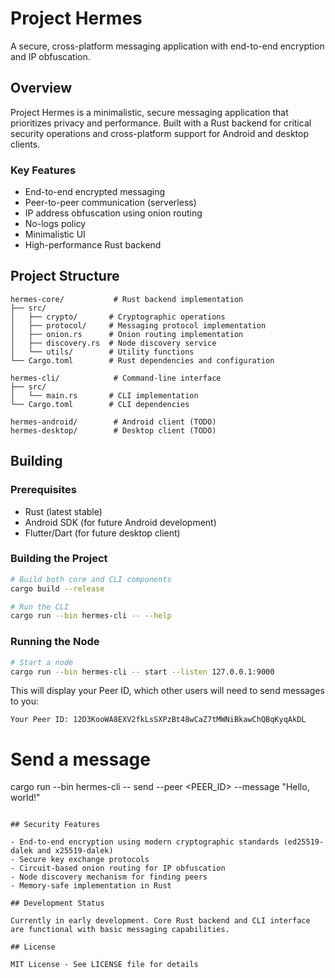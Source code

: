 # Project Hermes

A secure, cross-platform messaging application with end-to-end encryption and IP obfuscation.

## Overview

Project Hermes is a minimalistic, secure messaging application that prioritizes privacy and performance. Built with a Rust backend for critical security operations and cross-platform support for Android and desktop clients.

### Key Features

- End-to-end encrypted messaging
- Peer-to-peer communication (serverless)
- IP address obfuscation using onion routing
- No-logs policy
- Minimalistic UI
- High-performance Rust backend

## Project Structure

```
hermes-core/           # Rust backend implementation
├── src/
│   ├── crypto/       # Cryptographic operations
│   ├── protocol/     # Messaging protocol implementation
│   ├── onion.rs      # Onion routing implementation
│   ├── discovery.rs  # Node discovery service
│   └── utils/        # Utility functions
└── Cargo.toml        # Rust dependencies and configuration

hermes-cli/            # Command-line interface
├── src/
│   └── main.rs       # CLI implementation
└── Cargo.toml        # CLI dependencies

hermes-android/        # Android client (TODO)
hermes-desktop/        # Desktop client (TODO)
```

## Building

### Prerequisites

- Rust (latest stable)
- Android SDK (for future Android development)
- Flutter/Dart (for future desktop client)

### Building the Project

```bash
# Build both core and CLI components
cargo build --release

# Run the CLI
cargo run --bin hermes-cli -- --help
```

### Running the Node

```bash
# Start a node
cargo run --bin hermes-cli -- start --listen 127.0.0.1:9000
```

This will display your Peer ID, which other users will need to send messages to you:

```
Your Peer ID: 12D3KooWA8EXV2fkLsSXPzBt48wCaZ7tMWNiBkawChQBqKyqAkDL
```

# Send a message
cargo run --bin hermes-cli -- send --peer <PEER_ID> --message "Hello, world!"
```

## Security Features

- End-to-end encryption using modern cryptographic standards (ed25519-dalek and x25519-dalek)
- Secure key exchange protocols
- Circuit-based onion routing for IP obfuscation
- Node discovery mechanism for finding peers
- Memory-safe implementation in Rust

## Development Status

Currently in early development. Core Rust backend and CLI interface are functional with basic messaging capabilities.

## License

MIT License - See LICENSE file for details 